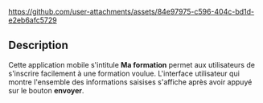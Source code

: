 https://github.com/user-attachments/assets/84e97975-c596-404c-bd1d-e2eb6afc5729
## Description

Cette application mobile s'intitule **Ma formation** permet aux utilisateurs de s'inscrire facilement à une formation voulue. L'interface utilisateur qui montre l'ensemble des informations saisises s'affiche après avoir appuyé sur le bouton **envoyer**.
